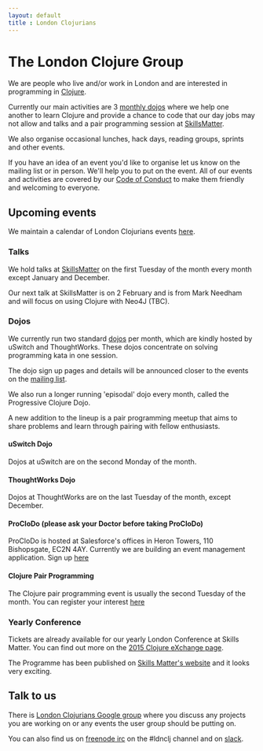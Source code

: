 ```yaml
---
layout: default
title : London Clojurians
---
```


# The London Clojure Group

We are people who live and/or work in London and are interested in programming in [Clojure](http://clojure.org/).

Currently our main activities are 3 [monthly dojos](dojos.html) where
we help one another to learn Clojure and provide a chance to code that
our day jobs may not allow and talks and a pair programming session at
[SkillsMatter](https://skillsmatter.com/explore?q=clojure).

We also organise occasional lunches, hack days, reading groups,
sprints and other events.

If you have an idea of an event you'd like to organise let us know on
the mailing list or in person. We'll help you to put on the event. All
of our events and activities are covered by our
[Code of Conduct](code-of-conduct.html) to make them friendly and
welcoming to everyone.

## Upcoming events

We maintain a calendar of London Clojurians events [here](https://www.google.com/calendar/embed?src=otfrom.com_pkatmn3n1ff8l5bvls3cnc01mc%40group.calendar.google.com&ctz=Europe/London).

### Talks

We hold talks at
[SkillsMatter](https://skillsmatter.com/explore?sort_by=asc&q=clojure&location=&content=meetups)
on the first Tuesday of the month every month except January and December.

Our next talk at SkillsMatter is on 2 February and is from Mark
Needham and will focus on using Clojure with Neo4J (TBC).

### Dojos

We currently run two standard [dojos](dojos.html) per month, which are kindly
hosted by uSwitch and ThoughtWorks. These dojos concentrate on solving
programming kata in one session.

The dojo sign up pages and details will be announced closer to the
events on the
[mailing list](http://groups.google.com/group/london-clojurians).

We also run a longer running 'episodal' dojo every month, called the Progressive
Clojure Dojo.

A new addition to the lineup is a pair programming meetup that aims to
share problems and learn through pairing with fellow enthusiasts.

#### uSwitch Dojo

Dojos at uSwitch are on the second Monday of the month.

#### ThoughtWorks Dojo

Dojos at ThoughtWorks are on the last Tuesday of the month, except
December.

#### ProCloDo (please ask your Doctor before taking ProCloDo)

ProCloDo is hosted at Salesforce's offices in Heron Towers, 110 Bishopsgate,
EC2N 4AY. Currently we are building an event management application. Sign up
[here](https://docs.google.com/forms/d/1SgT6dQksU3eDDJp37cX2dzcDRODEPF1-wDWEJJA2uL0/viewform)

#### Clojure Pair Programming

The Clojure pair programming event is usually the second Tuesday of
the month. You
can register your interest [here](https://skillsmatter.com/explore?q=clojure+pair+programming)

### Yearly Conference

Tickets are already available for our yearly London Conference at
Skills Matter. You can find out more on the
[2015 Clojure eXchange page](https://skillsmatter.com/conferences/6861-clojure-exchange-2015).

The Programme has been published on [Skills Matter's website](https://skillsmatter.com/conferences/6861-clojure-exchange-2015#program) and it
looks very exciting.

## Talk to us

There is
[London Clojurians Google group](http://groups.google.com/group/london-clojurians)
where you discuss any projects you are working on or any events the user
group should be putting on.

You can also find us on [freenode irc](http://freenode.net/) on the
#ldnclj channel and on [slack](https://clojurians.slack.com).
